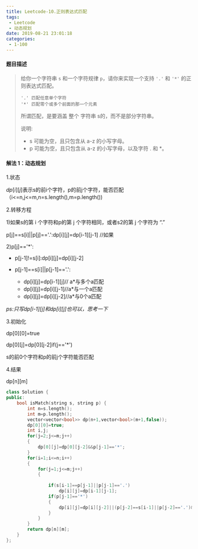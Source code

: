 ```yaml
---
title: Leetcode-10.正则表达式匹配
tags:
 - Leetcode
 - 动态规划
date: 2019-08-21 23:01:18
categories:
 - 1-100
---
```


#### 题目描述

> 给你一个字符串 `s` 和一个字符规律 `p`，请你来实现一个支持 `'.'` 和 `'*'` 的正则表达式匹配。 
>
> ```
> '.' 匹配任意单个字符
> '*' 匹配零个或多个前面的那一个元素
> ```
>
> 所谓匹配，是要涵盖 整个 字符串 s的，而不是部分字符串。
>
> 说明:
>
> - s 可能为空，且只包含从 a-z 的小写字母。
> - p 可能为空，且只包含从 a-z 的小写字母，以及字符 . 和 *。
>

<!--more-->

#### 解法 1：动态规划

1.状态

$dp[i][j]$表示s的前i个字符，p的前j个字符，能否匹配（i<=n,j<=m,n=s.length(),m=p.length())

2.转移方程

1)如果s的第 i 个字符和p的第 j 个字符相同，或者s2的第 j 个字符为 “.” 

p[j]==s[i]||p[j]=='.':dp[i][j]=dp[i-1][j-1]   //如果

2)p[j]=='*':

- p[j-1]!=s[i]:dp[i][j]=dp[i][j-2]

- p[j-1]==s[i]||p[j-1]=='.':
  - dp[i][j]=dp[i-1][j]// a*与多个a匹配	      
  - dp[i][j]=dp[i][j-1]//a*与一个a匹配     
  - dp[i][j]=dp[i][j-2]//a*与0个a匹配      

*ps:只写dp[i-1][j]和dp[i][j]也可以，思考一下*

3.初始化

dp[0][0]=true

dp[0][j]=dp[0][j-2]if(j=='*')

s的前0个字符和p的前j个字符能否匹配

4.结果

dp[n][m]

```c++
class Solution {
public:
    bool isMatch(string s, string p) {
        int n=s.length();
        int m=p.length();
        vector<vector<bool>> dp(n+1,vector<bool>(m+1,false));
        dp[0][0]=true;
        int i,j;
        for(j=2;j<=m;j++)
        {
            dp[0][j]=dp[0][j-2]&&p[j-1]=='*';
        }
        for(i=1;i<=n;i++)
        {
            for(j=1;j<=m;j++)
            {
                
                if(s[i-1]==p[j-1]||p[j-1]=='.')
                    dp[i][j]=dp[i-1][j-1];
                if(p[j-1]=='*')
                {
                    dp[i][j]=dp[i][j-2]||(p[j-2]==s[i-1]||p[j-2]=='.')&&(dp[i-1][j]);
                }
            }
        }
        return dp[n][m];
    }
};
```



